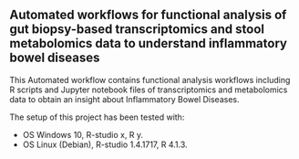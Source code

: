 ## Automated workflows for functional analysis of gut biopsy-based transcriptomics and stool metabolomics data to understand inflammatory bowel diseases

This Automated workflow contains functional analysis workflows including R scripts and Jupyter notebook files of transcriptomics and metabolomics data to obtain an insight about Inflammatory Bowel Diseases.

The setup of this project has been tested with:
- OS Windows 10, R-studio x, R y.
- OS Linux (Debian), R-studio 1.4.1717, R 4.1.3.
